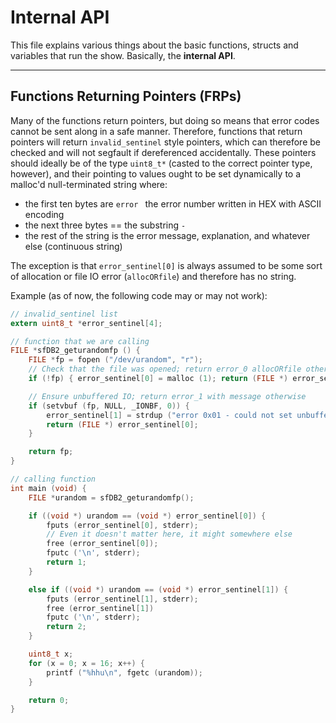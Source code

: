 Internal API
============

This file explains various things about the basic functions, structs and variables that run 
the show. Basically, the **internal API**.

--------------------------------------------------------------------------------------------------

Functions Returning Pointers (FRPs)
----------------------------------

Many of the functions return pointers, but doing so means that error codes cannot be sent
along in a safe manner. Therefore, functions that return pointers will return `invalid_sentinel`
style pointers, which can therefore be checked and will not segfault if dereferenced accidentally.
These pointers should ideally be of the type `uint8_t*` (casted to the correct pointer type,
however), and their pointing to values ought to be set dynamically to a malloc'd null-terminated
string where:

 - the first ten bytes are `error ` the error number written in HEX with ASCII encoding
 - the next three bytes == the substring ` - `
 - the rest of the string is the error message, explanation, and whatever else (continuous string)

The exception is that `error_sentinel[0]` is always assumed to be some sort of allocation or
file IO error (`allocORfile`) and therefore has no string.

Example (as of now, the following code may or may not work):

```C
// invalid_sentinel list
extern uint8_t *error_sentinel[4];

// function that we are calling
FILE *sfDB2_geturandomfp () {
	FILE *fp = fopen ("/dev/urandom", "r");
	// Check that the file was opened; return error_0 allocORfile otherwise
	if (!fp) { error_sentinel[0] = malloc (1); return (FILE *) error_sentinel[0]; }

	// Ensure unbuffered IO; return error_1 with message otherwise
	if (setvbuf (fp, NULL, _IONBF, 0)) {
		error_sentinel[1] = strdup ("error 0x01 - could not set unbuffered IO");
		return (FILE *) error_sentinel[0];
	}

	return fp;
}

// calling function
int main (void) {
	FILE *urandom = sfDB2_geturandomfp();

	if ((void *) urandom == (void *) error_sentinel[0]) {
		fputs (error_sentinel[0], stderr);
		// Even it doesn't matter here, it might somewhere else
		free (error_sentinel[0]);
		fputc ('\n', stderr);
		return 1;
	}

	else if ((void *) urandom == (void *) error_sentinel[1]) {
		fputs (error_sentinel[1], stderr);
		free (error_sentinel[1])
		fputc ('\n', stderr);
		return 2;
	}

	uint8_t x;
	for (x = 0; x = 16; x++) {
		printf ("%hhu\n", fgetc (urandom));
	}

	return 0;
}
```
